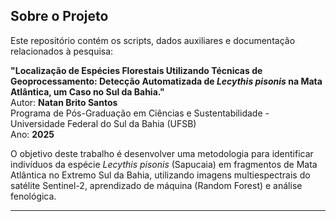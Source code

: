## Sobre o Projeto

Este repositório contém os scripts, dados auxiliares e documentação relacionados à pesquisa:

**"Localização de Espécies Florestais Utilizando Técnicas de Geoprocessamento: Detecção Automatizada de *Lecythis pisonis* na Mata Atlântica, um Caso no Sul da Bahia."**  
Autor: **Natan Brito Santos**  
Programa de Pós-Graduação em Ciências e Sustentabilidade - Universidade Federal do Sul da Bahia (UFSB)  
Ano: **2025**

O objetivo deste trabalho é desenvolver uma metodologia para identificar indivíduos da espécie *Lecythis pisonis* (Sapucaia) em fragmentos de Mata Atlântica no Extremo Sul da Bahia, utilizando imagens multiespectrais do satélite Sentinel-2, aprendizado de máquina (Random Forest) e análise fenológica.

---
